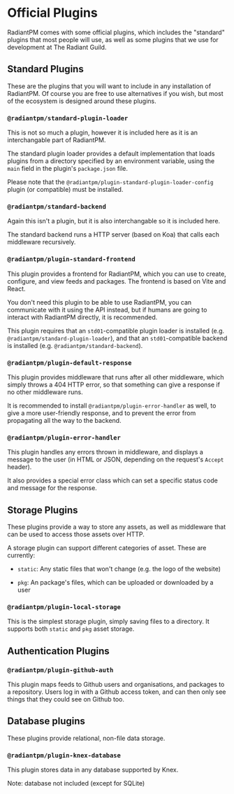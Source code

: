 # Official Plugins

RadiantPM comes with some official plugins, which includes the "standard" plugins that most people will use, as well as some plugins that we use for development at The Radiant Guild.

## Standard Plugins

These are the plugins that you will want to include in any installation of RadiantPM. Of course you are free to use alternatives if you wish, but most of the ecosystem is designed around these plugins.

### `@radiantpm/standard-plugin-loader`

This is not so much a plugin, however it is included here as it is an interchangable part of RadiantPM.

The standard plugin loader provides a default implementation that loads plugins from a directory specified by an environment variable, using the `main` field in the plugin's `package.json` file.

Please note that the `@radiantpm/plugin-standard-plugin-loader-config` plugin (or compatible) must be installed.

### `@radiantpm/standard-backend`

Again this isn't a plugin, but it is also interchangable so it is included here.

The standard backend runs a HTTP server (based on Koa) that calls each middleware recursively.

### `@radiantpm/plugin-standard-frontend`

This plugin provides a frontend for RadiantPM, which you can use to create, configure, and view feeds and packages. The frontend is based on Vite and React.

You don't need this plugin to be able to use RadiantPM, you can communicate with it using the API instead, but if humans are going to interact with RadiantPM directly, it is recommended.

This plugin requires that an `std01`-compatible plugin loader is installed (e.g. `@radiantpm/standard-plugin-loader`), and that an `std01`-compatible backend is installed (e.g. `@radiantpm/standard-backend`).

### `@radiantpm/plugin-default-response`

This plugin provides middleware that runs after all other middleware, which simply throws a 404 HTTP error, so that something can give a response if no other middleware runs.

It is recommended to install `@radiantpm/plugin-error-handler` as well, to give a more user-friendly response, and to prevent the error from propagating all the way to the backend.

### `@radiantpm/plugin-error-handler`

This plugin handles any errors thrown in middleware, and displays a message to the user (in HTML or JSON, depending on the request's `Accept` header).

It also provides a special error class which can set a specific status code and message for the response.

## Storage Plugins

These plugins provide a way to store any assets, as well as middleware that can be used to access those assets over HTTP.

A storage plugin can support different categories of asset. These are currently:

- `static`: Any static files that won't change (e.g. the logo of the website)

- `pkg`: An package's files, which can be uploaded or downloaded by a user

### `@radiantpm/plugin-local-storage`

This is the simplest storage plugin, simply saving files to a directory. It supports both `static` and `pkg` asset storage.

## Authentication Plugins

### `@radiantpm/plugin-github-auth`

This plugin maps feeds to Github users and organisations, and packages to a repository. Users log in with a Github access token, and can then only see things that they could see on Github too.

## Database plugins

These plugins provide relational, non-file data storage.

### `@radiantpm/plugin-knex-database`

This plugin stores data in any database supported by Knex.

Note: database not included (except for SQLite)
